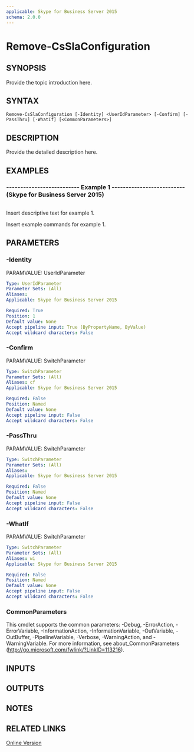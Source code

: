 ```yaml
---
applicable: Skype for Business Server 2015
schema: 2.0.0
---
```


# Remove-CsSlaConfiguration

## SYNOPSIS
Provide the topic introduction here.

## SYNTAX

```
Remove-CsSlaConfiguration [-Identity] <UserIdParameter> [-Confirm] [-PassThru] [-WhatIf] [<CommonParameters>]
```

## DESCRIPTION
Provide the detailed description here.

## EXAMPLES

### -------------------------- Example 1 -------------------------- (Skype for Business Server 2015)
```

```

Insert descriptive text for example 1.

Insert example commands for example 1.

## PARAMETERS

### -Identity
PARAMVALUE: UserIdParameter

```yaml
Type: UserIdParameter
Parameter Sets: (All)
Aliases: 
Applicable: Skype for Business Server 2015

Required: True
Position: 1
Default value: None
Accept pipeline input: True (ByPropertyName, ByValue)
Accept wildcard characters: False
```

### -Confirm
PARAMVALUE: SwitchParameter

```yaml
Type: SwitchParameter
Parameter Sets: (All)
Aliases: cf
Applicable: Skype for Business Server 2015

Required: False
Position: Named
Default value: None
Accept pipeline input: False
Accept wildcard characters: False
```

### -PassThru
PARAMVALUE: SwitchParameter

```yaml
Type: SwitchParameter
Parameter Sets: (All)
Aliases: 
Applicable: Skype for Business Server 2015

Required: False
Position: Named
Default value: None
Accept pipeline input: False
Accept wildcard characters: False
```

### -WhatIf
PARAMVALUE: SwitchParameter

```yaml
Type: SwitchParameter
Parameter Sets: (All)
Aliases: wi
Applicable: Skype for Business Server 2015

Required: False
Position: Named
Default value: None
Accept pipeline input: False
Accept wildcard characters: False
```

### CommonParameters
This cmdlet supports the common parameters: -Debug, -ErrorAction, -ErrorVariable, -InformationAction, -InformationVariable, -OutVariable, -OutBuffer, -PipelineVariable, -Verbose, -WarningAction, and -WarningVariable. For more information, see about_CommonParameters (http://go.microsoft.com/fwlink/?LinkID=113216).

## INPUTS

## OUTPUTS

## NOTES

## RELATED LINKS

[Online Version](http://technet.microsoft.com/EN-US/library/60cd3353-556b-4bff-a1d0-e819da27f657(OCS.16).aspx)


